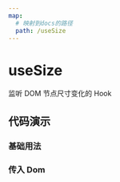 ```yaml
---
map:
  # 映射到docs的路径
  path: /useSize
---
```


# useSize

监听 DOM 节点尺寸变化的 Hook

## 代码演示

### 基础用法

<demo src="./demo/demo.vue"
  language="vue"
  title="基本用法"
  desc="传入需要监听的ref">
</demo>

### 传入 Dom

<demo src="./demo/demo1.vue"
  language="vue"
  title="基本用法"
  desc="传入 body dom">
</demo>
